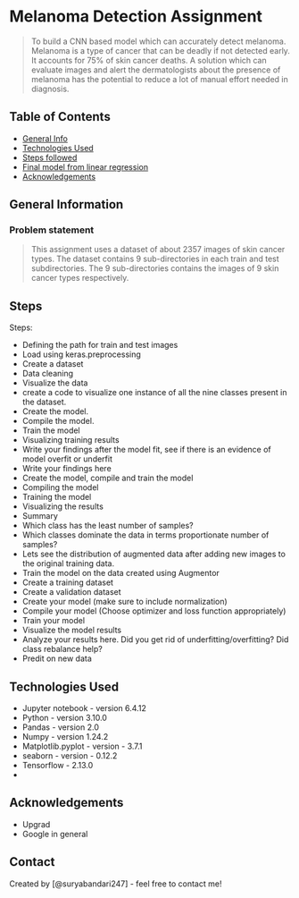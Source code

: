 # Melanoma Detection Assignment
> To build a CNN based model which can accurately detect melanoma. Melanoma is a type of cancer that can be deadly if not detected early. It accounts for 75% of skin cancer deaths. A solution which can evaluate images and alert the dermatologists about the presence of melanoma has the potential to reduce a lot of manual effort needed in diagnosis.

## Table of Contents
* [General Info](#general-information)
* [Technologies Used](#technologies-used)
* [Steps followed](#Steps)
* [Final model from linear regression](#final-model-from-linear-regression)
* [Acknowledgements](#acknowledgements)


## General Information
### Problem statement
> This assignment uses a dataset of about 2357 images of skin cancer types. The dataset contains 9 sub-directories in each train and test subdirectories. The 9 sub-directories contains the images of 9 skin cancer types respectively.


<!-- You don't have to answer all the questions - just the ones relevant to your project. -->

## Steps
Steps:
* Defining the path for train and test images
* Load using keras.preprocessing
* Create a dataset
* Data cleaning
* Visualize the data
* create a code to visualize one instance of all the nine classes present in the dataset.
* Create the model.
* Compile the model.
* Train the model
* Visualizing training results
* Write your findings after the model fit, see if there is an evidence of model overfit or underfit
* Write your findings here
* Create the model, compile and train the model
* Compiling the model
* Training the model
* Visualizing the results
* Summary
* Which class has the least number of samples?
* Which classes dominate the data in terms proportionate number of samples?
* Lets see the distribution of augmented data after adding new images to the original training data.
* Train the model on the data created using Augmentor
* Create a training dataset
* Create a validation dataset
* Create your model (make sure to include normalization)
* Compile your model (Choose optimizer and loss function appropriately)
* Train your model
* Visualize the model results
* Analyze your results here. Did you get rid of underfitting/overfitting? Did class rebalance help?
* Predit on new data


## Technologies Used
- Jupyter notebook - version 6.4.12
- Python - version 3.10.0
- Pandas - version 2.0
- Numpy - version 1.24.2
- Matplotlib.pyplot - version - 3.7.1
- seaborn - version - 0.12.2
- Tensorflow - 2.13.0
- 
 
## Acknowledgements
- Upgrad
- Google in general


## Contact
Created by [@suryabandari247] - feel free to contact me!

